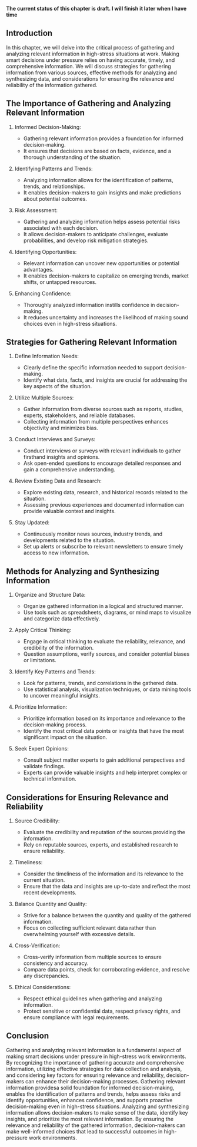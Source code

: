 **The current status of this chapter is draft. I will finish it later when I have time**

Introduction
------------

In this chapter, we will delve into the critical process of gathering and analyzing relevant information in high-stress situations at work. Making smart decisions under pressure relies on having accurate, timely, and comprehensive information. We will discuss strategies for gathering information from various sources, effective methods for analyzing and synthesizing data, and considerations for ensuring the relevance and reliability of the information gathered.

The Importance of Gathering and Analyzing Relevant Information
--------------------------------------------------------------

1. Informed Decision-Making:

   * Gathering relevant information provides a foundation for informed decision-making.
   * It ensures that decisions are based on facts, evidence, and a thorough understanding of the situation.
2. Identifying Patterns and Trends:

   * Analyzing information allows for the identification of patterns, trends, and relationships.
   * It enables decision-makers to gain insights and make predictions about potential outcomes.
3. Risk Assessment:

   * Gathering and analyzing information helps assess potential risks associated with each decision.
   * It allows decision-makers to anticipate challenges, evaluate probabilities, and develop risk mitigation strategies.
4. Identifying Opportunities:

   * Relevant information can uncover new opportunities or potential advantages.
   * It enables decision-makers to capitalize on emerging trends, market shifts, or untapped resources.
5. Enhancing Confidence:

   * Thoroughly analyzed information instills confidence in decision-making.
   * It reduces uncertainty and increases the likelihood of making sound choices even in high-stress situations.

Strategies for Gathering Relevant Information
---------------------------------------------

1. Define Information Needs:

   * Clearly define the specific information needed to support decision-making.
   * Identify what data, facts, and insights are crucial for addressing the key aspects of the situation.
2. Utilize Multiple Sources:

   * Gather information from diverse sources such as reports, studies, experts, stakeholders, and reliable databases.
   * Collecting information from multiple perspectives enhances objectivity and minimizes bias.
3. Conduct Interviews and Surveys:

   * Conduct interviews or surveys with relevant individuals to gather firsthand insights and opinions.
   * Ask open-ended questions to encourage detailed responses and gain a comprehensive understanding.
4. Review Existing Data and Research:

   * Explore existing data, research, and historical records related to the situation.
   * Assessing previous experiences and documented information can provide valuable context and insights.
5. Stay Updated:

   * Continuously monitor news sources, industry trends, and developments related to the situation.
   * Set up alerts or subscribe to relevant newsletters to ensure timely access to new information.

Methods for Analyzing and Synthesizing Information
--------------------------------------------------

1. Organize and Structure Data:

   * Organize gathered information in a logical and structured manner.
   * Use tools such as spreadsheets, diagrams, or mind maps to visualize and categorize data effectively.
2. Apply Critical Thinking:

   * Engage in critical thinking to evaluate the reliability, relevance, and credibility of the information.
   * Question assumptions, verify sources, and consider potential biases or limitations.
3. Identify Key Patterns and Trends:

   * Look for patterns, trends, and correlations in the gathered data.
   * Use statistical analysis, visualization techniques, or data mining tools to uncover meaningful insights.
4. Prioritize Information:

   * Prioritize information based on its importance and relevance to the decision-making process.
   * Identify the most critical data points or insights that have the most significant impact on the situation.
5. Seek Expert Opinions:

   * Consult subject matter experts to gain additional perspectives and validate findings.
   * Experts can provide valuable insights and help interpret complex or technical information.

Considerations for Ensuring Relevance and Reliability
-----------------------------------------------------

1. Source Credibility:

   * Evaluate the credibility and reputation of the sources providing the information.
   * Rely on reputable sources, experts, and established research to ensure reliability.
2. Timeliness:

   * Consider the timeliness of the information and its relevance to the current situation.
   * Ensure that the data and insights are up-to-date and reflect the most recent developments.
3. Balance Quantity and Quality:

   * Strive for a balance between the quantity and quality of the gathered information.
   * Focus on collecting sufficient relevant data rather than overwhelming yourself with excessive details.
4. Cross-Verification:

   * Cross-verify information from multiple sources to ensure consistency and accuracy.
   * Compare data points, check for corroborating evidence, and resolve any discrepancies.
5. Ethical Considerations:

   * Respect ethical guidelines when gathering and analyzing information.
   * Protect sensitive or confidential data, respect privacy rights, and ensure compliance with legal requirements.

Conclusion
----------

Gathering and analyzing relevant information is a fundamental aspect of making smart decisions under pressure in high-stress work environments. By recognizing the importance of gathering accurate and comprehensive information, utilizing effective strategies for data collection and analysis, and considering key factors for ensuring relevance and reliability, decision-makers can enhance their decision-making processes. Gathering relevant information providesa solid foundation for informed decision-making, enables the identification of patterns and trends, helps assess risks and identify opportunities, enhances confidence, and supports proactive decision-making even in high-stress situations. Analyzing and synthesizing information allows decision-makers to make sense of the data, identify key insights, and prioritize the most relevant information. By ensuring the relevance and reliability of the gathered information, decision-makers can make well-informed choices that lead to successful outcomes in high-pressure work environments.
